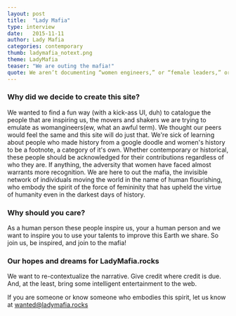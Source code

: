 ```yaml
---
layout: post
title:  "Lady Mafia"
type: interview
date:   2015-11-11
author: Lady Mafia
categories: contemporary
thumb: ladymafia_notext.png
theme: LadyMafia
teaser: "We are outing the mafia!"
quote: We aren’t documenting “women engineers,” or “female leaders,” or “girls-who-xyz.” We simply intend to create a catalogue of the awesome ways that humans around us - many who happen to be women - inspire us in their everyday actions. Whether subtle or bold, they are fierce. They are agents of change. They are the LADY MAFIA.
---
```


### Why did we decide to create this site?
We wanted to find a fun way (with a kick-ass UI, duh) to catalogue the people that are inspiring us, the movers and shakers we are trying to emulate as womangineers(ew, what an awful term). We thought our peers would feel the same and this site will do just that. We're sick of learning about people who made history from  a google doodle and women's history to be a footnote, a category of it's own. Whether contemporary or historical, these people should be acknowledged for their contributions regardless of who they are. If anything, the adversity that women have faced almost warrants more recognition. We are here to out the mafia, the invisible network of individuals moving the world in the name of human flourishing, who embody the spirit of the force of femininity that has upheld the virtue of humanity even in the darkest days of history.  


### Why should you care?
As a human person these people inspire us, your a human person and we want to inspire you to use your talents to improve this Earth we share. So join us, be inspired, and join to the mafia!

### Our hopes and dreams for LadyMafia.rocks
We want to re-contextualize the narrative. Give credit where credit is due. And, at the least, bring some intelligent entertainment to the web.  

If you are someone or know someone who embodies this spirit, let us know at <a href="mailto:wanted@ladymafia.rocks" >wanted@ladymafia.rocks </a>
